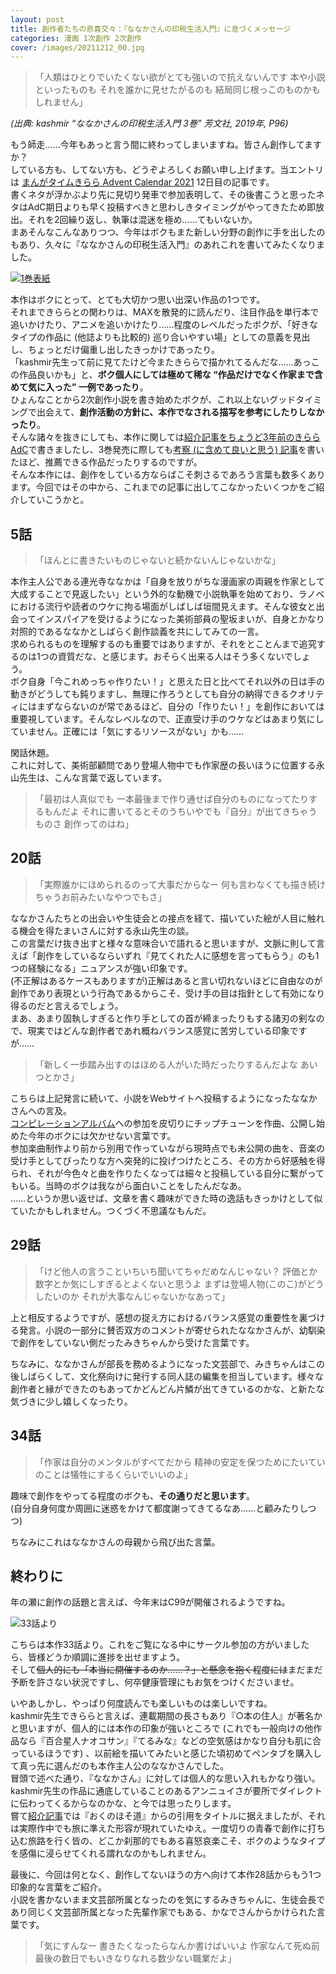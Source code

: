 ```yaml
---
layout: post
title: 創作者たちの悲喜交々：『ななかさんの印税生活入門』に息づくメッセージ
categories: 漫画 1次創作 2次創作
cover: /images/20211212_00.jpg
---
```


> 「人類はひとりでいたくない欲がとても強いので抗えないんです 本や小説といったものも それを誰かに見せたがるのも 結局同じ根っこのものかもしれません」

*(出典: kashmir “ななかさんの印税生活入門 3巻” 芳文社, 2019年, P96)*

もう師走……今年もあっと言う間に終わってしまいますね。皆さん創作してますか？  
している方も、してない方も、どうぞよろしくお願い申し上げます。当エントリは [まんがタイムきらら Advent Calendar 2021][Ref1] 12日目の記事です。  
書くネタが浮かぶより先に見切り発車で参加表明して、その後書こうと思ったネタはAdC期日よりも早く投稿すべきと思わしきタイミングがやってきたため即放出。それを2回繰り返し、執筆は混迷を極め……てもいないか。  
まあそんなこんなありつつ、今年はボクもまた新しい分野の創作に手を出したのもあり、久々に『ななかさんの印税生活入門』のあれこれを書いてみたくなりました。

[![1巻表紙](/images/20211212_00.jpg "1巻表紙")][QTD0]

本作はボクにとって、とても大切かつ思い出深い作品の1つです。  
それまできららとの関わりは、MAXを散発的に読んだり、注目作品を単行本で追いかけたり、アニメを追いかけたり……程度のレベルだったボクが、「好きなタイプの作品に (他誌よりも比較的) 巡り合いやすい場」としての意義を見出し、ちょっとだけ偏重し出したきっかけであったり。  
「kashmir先生って前に見てたけど今またきららで描かれてるんだな……あっこの作品良いかも」と、**ボク個人にしては極めて稀な “作品だけでなく作家まで含めて気に入った” 一例であったり**。  
ひょんなことから2次創作小説を書き始めたボクが、これ以上ないグッドタイミングで出会えて、**創作活動の方針に、本作でなされる描写を参考にしたりしなかったり**。  
そんな諸々を抜きにしても、本作に関しては[紹介記事を][Ref2][ちょうど3年前のきららAdC][Ref3]で書きましたし、3巻発売に際しても[考察 (に含めて良いと思う) 記事][Ref4]を書いたほど、推薦できる作品だったりするのですが。  
そんな本作には、創作をしている方ならばこそ刺さるであろう言葉も数多くあります。今回ではその中から、これまでの記事に出してこなかったいくつかをご紹介していこうかと。

## 5話

>「ほんとに書きたいものじゃないと続かないんじゃないかな」

本作主人公である連光寺ななかは「自身を放りがちな漫画家の両親を作家として大成することで見返したい」という外的な動機で小説執筆を始めており、ラノベにおける流行や読者のウケに拘る場面がしばしば垣間見えます。そんな彼女と出会ってインスパイアを受けるようになった美術部員の聖坂まいが、自身とかなり対照的であるななかとしばらく創作談義を共にしてみての一言。  
求められるものを理解するのも重要ではありますが、それをとことんまで追究するのは1つの資質だな、と感じます。おそらく出来る人はそう多くないでしょう。  
ボク自身「今これめっちゃ作りたい！」と思えた日と比べてそれ以外の日は手の動きがどうしても鈍りますし、無理に作ろうとしても自分の納得できるクオリティにはまずならないのが常であるほど、自分の「作りたい！」を創作においては重要視しています。そんなレベルなので、正直受け手のウケなどはあまり気にしていません。正確には「気にするリソースがない」かも……

閑話休題。  
これに対して、美術部顧問であり登場人物中でも作家歴の長いほうに位置する永山先生は、こんな言葉で返しています。

>「最初は人真似でも 一本最後まで作り通せば自分のものになってたりするもんだよ それに書いてるとそのうちいやでも『自分』が出てきちゃうものさ 創作ってのはね」

## 20話

> 「実際誰かにほめられるのって大事だからなー 何も言わなくても描き続けちゃうお前みたいなやつでもさ」

ななかさんたちとの出会いや生徒会との接点を経て、描いていた絵が人目に触れる機会を得たまいさんに対する永山先生の談。  
この言葉だけ抜き出すと様々な意味合いで語れると思いますが、文脈に則して言えば「創作をしているならいずれ『見てくれた人に感想を言ってもらう』のも1つの経験になる」ニュアンスが強い印象です。  
(不正解はあるケースもありますが)正解はあると言い切れないほどに自由なのが創作であり表現という行為であるからこそ、受け手の目は指針として有効になり得るのだと言えるでしょう。  
まあ、あまり固執しすぎると作り手としての首が締まったりもする諸刃の剣なので、現実ではどんな創作者であれ概ねバランス感覚に苦労している印象ですが……

> 「新しく一歩踏み出すのはほめる人がいた時だったりするんだよな あいつとかさ」

こちらは上記発言に続いて、小説をWebサイトへ投稿するようになったななかさんへの言及。  
[コンピレーションアルバム][Ref5]への参加を皮切りにチップチューンを作曲、公開し始めた今年のボクには欠かせない言葉です。  
参加楽曲制作より前から別用で作っていながら現時点でも未公開の曲を、音楽の受け手としてぴったりな方へ突発的に投げつけたところ、その方から好感触を得られ、それが今色々と曲を作りたくなっては細々と投稿している自分に繋がってもいる。当時のボクは我ながら面白いことをしたんだなあ。  
……というか思い返せば、文章を書く趣味ができた時の逸話もきっかけとして似ていたかもしれません。つくづく不思議なもんだ。

## 29話

> 「けど他人の言うこといちいち聞いてちゃだめなんじゃない？ 評価とか数字とか気にしすぎるとよくないと思うよ まずは登場人物(このこ)がどうしたいのか それが大事なんじゃないかなあって」

上と相反するようですが、感想の捉え方におけるバランス感覚の重要性を裏づける発言。小説の一部分に賛否双方のコメントが寄せられたななかさんが、幼馴染で創作をしていない側だったみきちゃんから受けた言葉です。

ちなみに、ななかさんが部長を務めるようになった文芸部で、みきちゃんはこの後しばらくして、文化祭向けに発行する同人誌の編集を担当しています。様々な創作者と縁ができたのもあってかどんどん片鱗が出てきているのかな、と新たな気づきに少し嬉しくなったり。

## 34話

> 「作家は自分のメンタルがすべてだから 精神の安定を保つためにたいていのことは犠牲にするくらいでいいのよ」

趣味で創作をやってる程度のボクも、**その通りだと思います**。  
(自分自身何度か周囲に迷惑をかけて都度謝ってきてるなあ……と顧みたりしつつ)

ちなみにこれはななかさんの母親から飛び出た言葉。

## 終わりに

年の瀬に創作の話題と言えば、今年末はC99が開催されるようですね。

![33話より](/images/20211212_01.jpg "33話より、文化祭へ向けて同人誌発行を決めた際の一幕")

こちらは本作33話より。これをご覧になる中にサークル参加の方がいましたら、皆様どうか順調に進捗を出せますよう。  
そして~~個人的にも「本当に開催するのか……？」と懸念を抱く程度には~~まだまだ予断を許さない状況ですし、何卒健康管理にもお気をつけくださいませ。

いやあしかし、やっぱり何度読んでも楽しいものは楽しいですね。  
kashmir先生できららと言えば、連載期間の長さもあり『○本の住人』が著名かと思いますが、個人的には本作の印象が強いところで (これでも一般向けの他作品なら『百合星人ナオコサン』『てるみな』などの空気感はかなり自分も肌に合っているほうです) 、以前絵を描いてみたいと感じた頃初めてペンタブを購入して真っ先に選んだのも本作主人公のななかさんでした。  
冒頭で述べた通り、『ななかさん』に対しては個人的な思い入れもかなり強い。kashmir先生の作品に通底していることのあるアンニュイさが要所でダイレクトに伝わってくるからなのかな、と今では思ったりします。  
嘗て[紹介記事][Ref2]では『おくのほそ道』からの引用をタイトルに据えましたが、それは実際作中でも旅に準えた形容が現れていたゆえ。一度切りの青春で創作に打ち込む旅路を行く皆の、どこか刹那的でもある喜怒哀楽こそ、ボクのようなタイプを感傷に浸らせてくれる謂れなのかもしれません。

最後に、今回は何となく、創作してないほうの方へ向けて本作28話からもう1つ印象的な言葉をご紹介。  
小説を書かないまま文芸部所属となったのを気にするみきちゃんに、生徒会長であり同じく文芸部所属となった先輩作家でもある、かなでさんからかけられた言葉です。

> 「気にすんなー 書きたくなったらなんか書けばいいよ 作家なんて死ぬ前最後の数日でもいきなりなれる数少ない職業だよ」

[Ref1]: https://adventar.org/calendars/6235
[Ref2]: /2018-12-02-comic/
[Ref3]: https://adventar.org/calendars/2891
[Ref4]: /2019-05-03-comic/
[Ref5]: https://kbrec.bandcamp.com/album/kururu-bloomin

[QTD0]: https://www.amazon.co.jp/dp/483224809X
